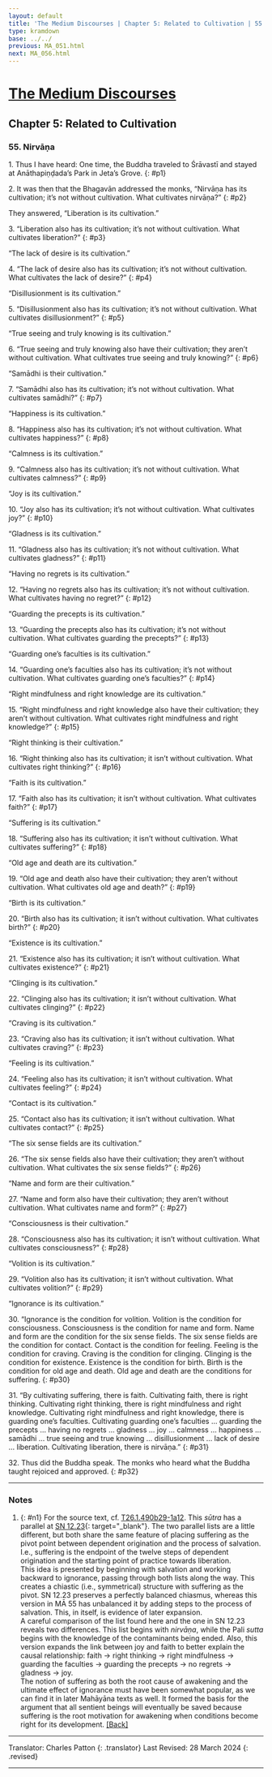 ```yaml
---
layout: default
title: 'The Medium Discourses | Chapter 5: Related to Cultivation | 55. Nirvāṇa'
type: kramdown
base: ../../
previous: MA_051.html
next: MA_056.html
---
```


# [The Medium Discourses](index.html)
## Chapter 5: Related to Cultivation
### 55. Nirvāṇa

1\. Thus I have heard: One time, the Buddha traveled to Śrāvastī and stayed at Anāthapiṇḍada’s Park in Jeta’s Grove.
{: #p1}

2\. It was then that the Bhagavān addressed the monks, “Nirvāṇa has its cultivation; it’s not without cultivation. What cultivates nirvāṇa?”
{: #p2}

They answered, “Liberation is its cultivation.”

3\. “Liberation also has its cultivation; it’s not without cultivation. What cultivates liberation?”
{: #p3}

“The lack of desire is its cultivation.”

4\. “The lack of desire also has its cultivation; it’s not without cultivation. What cultivates the lack of desire?”
{: #p4}

“Disillusionment is its cultivation.”

5\. “Disillusionment also has its cultivation; it’s not without cultivation. What cultivates disillusionment?”
{: #p5}

“True seeing and truly knowing is its cultivation.”

6\. “True seeing and truly knowing also have their cultivation; they aren’t without cultivation. What cultivates true seeing and truly knowing?”
{: #p6}

“Samādhi is their cultivation.”

7\. “Samādhi also has its cultivation; it’s not without cultivation. What cultivates samādhi?”
{: #p7}

“Happiness is its cultivation.”

8\. “Happiness also has its cultivation; it’s not without cultivation. What cultivates happiness?”
{: #p8}

“Calmness is its cultivation.”

9\. “Calmness also has its cultivation; it’s not without cultivation. What cultivates calmness?”
{: #p9}

“Joy is its cultivation.”

10\. “Joy also has its cultivation; it’s not without cultivation. What cultivates joy?”
{: #p10}

“Gladness is its cultivation.”

11\. “Gladness also has its cultivation; it’s not without cultivation. What cultivates gladness?”
{: #p11}

“Having no regrets is its cultivation.”

12\. “Having no regrets also has its cultivation; it’s not without cultivation. What cultivates having no regret?”
{: #p12}

“Guarding the precepts is its cultivation.”

13\. “Guarding the precepts also has its cultivation; it’s not without cultivation. What cultivates guarding the precepts?”
{: #p13}

“Guarding one’s faculties is its cultivation.”

14\. “Guarding one’s faculties also has its cultivation; it’s not without cultivation. What cultivates guarding one’s faculties?”
{: #p14}

“Right mindfulness and right knowledge are its cultivation.”

15\. “Right mindfulness and right knowledge also have their cultivation; they aren’t without cultivation. What cultivates right mindfulness and right knowledge?”
{: #p15}

“Right thinking is their cultivation.”

16\. “Right thinking also has its cultivation; it isn’t without cultivation. What cultivates right thinking?”
{: #p16}

“Faith is its cultivation.”

17\. “Faith also has its cultivation; it isn’t without cultivation. What cultivates faith?”
{: #p17}

“Suffering is its cultivation.”

18\. “Suffering also has its cultivation; it isn’t without cultivation. What cultivates suffering?”
{: #p18}

“Old age and death are its cultivation.”

19\. “Old age and death also have their cultivation; they aren’t without cultivation. What cultivates old age and death?”
{: #p19}

“Birth is its cultivation.”

20\. “Birth also has its cultivation; it isn’t without cultivation. What cultivates birth?”
{: #p20}

“Existence is its cultivation.”

21\. “Existence also has its cultivation; it isn’t without cultivation. What cultivates existence?”
{: #p21}

“Clinging is its cultivation.”

22\. “Clinging also has its cultivation; it isn’t without cultivation. What cultivates clinging?”
{: #p22}

“Craving is its cultivation.”

23\. “Craving also has its cultivation; it isn’t without cultivation. What cultivates craving?”
{: #p23}

“Feeling is its cultivation.”

24\. “Feeling also has its cultivation; it isn’t without cultivation. What cultivates feeling?”
{: #p24}

“Contact is its cultivation.”

25\. “Contact also has its cultivation; it isn’t without cultivation. What cultivates contact?”
{: #p25}

“The six sense fields are its cultivation.”

26\. “The six sense fields also have their cultivation; they aren’t without cultivation. What cultivates the six sense fields?”
{: #p26}

“Name and form are their cultivation.”

27\. “Name and form also have their cultivation; they aren’t without cultivation. What cultivates name and form?”
{: #p27}

“Consciousness is their cultivation.”

28\. “Consciousness also has its cultivation; it isn’t without cultivation. What cultivates consciousness?”
{: #p28}

“Volition is its cultivation.”

29\. “Volition also has its cultivation; it isn’t without cultivation. What cultivates volition?”
{: #p29}

“Ignorance is its cultivation.”

30\. “Ignorance is the condition for volition. Volition is the condition for consciousness. Consciousness is the condition for name and form. Name and form are the condition for the six sense fields. The six sense fields are the condition for contact. Contact is the condition for feeling. Feeling is the condition for craving. Craving is the condition for clinging. Clinging is the condition for existence. Existence is the condition for birth. Birth is the condition for old age and death. Old age and death are the conditions for suffering.
{: #p30}

31\. “By cultivating suffering, there is faith. Cultivating faith, there is right thinking. Cultivating right thinking, there is right mindfulness and right knowledge. Cultivating right mindfulness and right knowledge, there is guarding one’s faculties. Cultivating guarding one’s faculties … guarding the precepts … having no regrets … gladness … joy … calmness … happiness … samādhi … true seeing and true knowing … disillusionment … lack of desire … liberation. Cultivating liberation, there is nirvāṇa.”
{: #p31}

32\. Thus did the Buddha speak. The monks who heard what the Buddha taught rejoiced and approved.
{: #p32}

---

### Notes

1. {: #n1} For the source text, cf. <a href="https://cbetaonline.dila.edu.tw/zh/T01n0026_p0490b29" target="_blank">T26.1.490b29-1a12</a>. This <em>sūtra</em> has a parallel at [SN 12.23](https://suttacentral.net/sn12.23){: target="_blank"}. The two parallel lists are a little different, but both share the same feature of placing suffering as the pivot point between dependent origination and the process of salvation. I.e., suffering is the endpoint of the twelve steps of dependent origination and the starting point of practice towards liberation.<br/>
This idea is presented by beginning with salvation and working backward to ignorance, passing through both lists along the way. This creates a chiastic (i.e., symmetrical) structure with suffering as the pivot. SN 12.23 preserves a perfectly balanced chiasmus, whereas this version in MĀ 55 has unbalanced it by adding steps to the process of salvation. This, in itself, is evidence of later expansion.<br/>
A careful comparison of the list found here and the one in SN 12.23 reveals two differences. This list begins with <em>nirvāṇa</em>, while the Pali <em>sutta</em> begins with the knowledge of the contaminants being ended. Also, this version expands the link between joy and faith to better explain the causal relationship: faith -> right thinking -> right mindfulness -> guarding the faculties -> guarding the precepts -> no regrets -> gladness -> joy.<br/>
The notion of suffering as both the root cause of awakening and the ultimate effect of ignorance must have been somewhat popular, as we can find it in later Mahāyāna texts as well. It formed the basis for the argument that all sentient beings will eventually be saved because suffering is the root motivation for awakening when conditions become right for its development. [\[Back\]](#ref1)

---

Translator: Charles Patton
{: .translator}
Last Revised: 28 March 2024
{: .revised}

---
